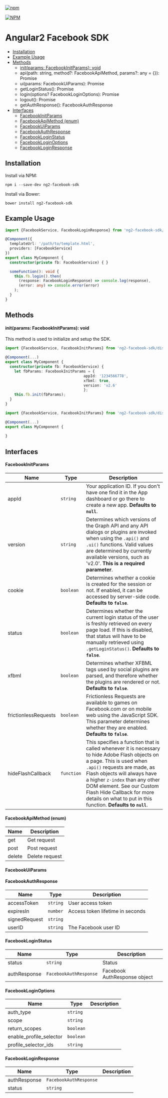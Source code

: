 [![npm](https://img.shields.io/npm/l/express.svg)](https://www.npmjs.com/package/ng2-facebook-sdk)

[![NPM](https://nodei.co/npm/ng2-facebook-sdk.png?stars&downloads)](https://nodei.co/npm/ng2-facebook-sdk/)


# Angular2 Facebook SDK

- [Installation](#installation)
- [Example Usage](#example-usage)
- [Methods](#methods)
    - [init(params: FacebookInitParams): void](#initparams-facebookinitparams-void)
    - api(path: string, method?: FacebookApiMethod, params?: any = {}): Promise<any>
    - ui(params: FacebookUiParams): Promise<any>
    - getLoginStatus(): Promise<FacebookLoginStatus>
    - login(options? FacebookLoginOptions): Promise<FacebookLoginResponse>
    - logout(): Promise<any>
    - getAuthResponse(): FacebookAuthResponse
- [Interfaces](#interfaces)
    - [FacebookInitParams](#facebookinitparams)
    - [FacebookApiMethod (enum)](#facebookapimethod-enum)
    - [FacebookUiParams](#facebookuiparams)
    - [FacebookAuthResponse](#facebookauthresponse)
    - [FacebookLoginStatus](#facebookloginstatus)
    - [FacebookLoginOptions](#facebookloginoptions)
    - [FacebookLoginResponse](#facebookloginresponse)


## Installation
Install via NPM:
```
npm i --save-dev ng2-facebook-sdk
```

Install via Bower:
```
bower install ng2-facebook-sdk
```

## Example Usage
```typescript
import {FacebookService, FacebookLoginResponse} from 'ng2-facebook-sdk/dist';

@Component({
  templateUrl: '/path/to/template.html',
  providers: [FacebookService]
})
export class MyComponent {
  constructor(private fb: FacebookService) { }

  someFunction(): void {
    this.fb.login().then(
      (response: FacebookLoginResponse) => console.log(response),
      (error: any) => console.error(error)
    );
  }
}
```


## Methods

#### init(params: FacebookInitParams): void
This method is used to initialize and setup the SDK.
```typescript
import {FacebookService, FacebookInitParams} from 'ng2-facebook-sdk/dist';

@Component(...)
export class MyComponent {
  constructor(private fb: FacebookService) {
    let fbParams: FacebookInitParams = {
                                   appId: '1234566778',
                                   xfbml: true,
                                   version: 'v2.6'
                                   };
    this.fb.init(fbParams);
  }
}
```



```typescript
import {FacebookService, FacebookInitParams} from 'ng2-facebook-sdk/dist';

@Component(...)
export class MyComponent {
  
}
```


## Interfaces
#### FacebookInitParams
Name    |   Type    |   Description
--------|-----------|--------------
appId   | `string`  |   Your application ID. If you don't have one find it in the App dashboard or go there to create a new app. **Defaults to `null`**.
version   | `string`  |   Determines which versions of the Graph API and any API dialogs or plugins are invoked when using the `.api()` and `.ui()` functions. Valid values are determined by currently available versions, such as 'v2.0'. **This is a required parameter**.
cookie   | `boolean`  |   Determines whether a cookie is created for the session or not. If enabled, it can be accessed by server-side code. **Defaults to `false`**.
status   | `boolean`  |   Determines whether the current login status of the user is freshly retrieved on every page load. If this is disabled, that status will have to be manually retrieved using `.getLoginStatus()`. **Defaults to `false`**.
xfbml   | `boolean`  |   Determines whether XFBML tags used by social plugins are parsed, and therefore whether the plugins are rendered or not. **Defaults to `false`**.
frictionlessRequests   | `boolean`  |   Frictionless Requests are available to games on Facebook.com or on mobile web using the JavaScript SDK. This parameter determines whether they are enabled. **Defaults to `false`**.
hideFlashCallback   | `function`  |   This specifies a function that is called whenever it is necessary to hide Adobe Flash objects on a page. This is used when `.api()` requests are made, as Flash objects will always have a higher `z-index` than any other DOM element. See our Custom Flash Hide Callback for more details on what to put in this function. **Defaults to `null`**.

#### FacebookApiMethod (enum)
Name    |   Description
--------|--------------
get |   Get request
post | Post request
delete | Delete request

#### FacebookUiParams

#### FacebookAuthResponse
Name    |   Type    |   Description
--------|-----------|--------------
accessToken|`string`|User access token
expiresIn|`number`|Access token lifetime in seconds
signedRequest|`string`|
userID|`string`|The Facebook user ID

#### FacebookLoginStatus
Name    |   Type    |   Description
--------|-----------|--------------
status|`string`|Status
authResponse|`FacebookAuthResponse`| Facebook AuthResponse object

#### FacebookLoginOptions
Name    |   Type    |   Description
--------|-----------|--------------
auth_type|`string`|
scope|`string`|
return_scopes|`boolean`|
enable_profile_selector|`boolean`|
profile_selector_ids|`string`|

#### FacebookLoginResponse
Name    |   Type    |   Description
--------|-----------|--------------
authResponse|`FacebookAuthResponse`|
status|`string`|